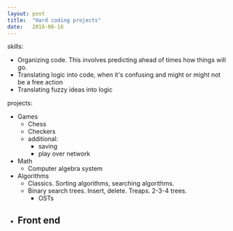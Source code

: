```yaml
---
layout: post
title:  "Hard coding projects"
date:   2016-06-16
---
```


skills:

- Organizing code. This involves predicting ahead of times how things will go.
- Translating logic into code, when it's confusing and might or might not be a free action
- Translating fuzzy ideas into logic

projects:

- Games
  - Chess
  - Checkers
  - additional:
    - saving
    - play over network
- Math
  - Computer algebra system
- Algorithms
  - Classics. Sorting algorithms, searching algorithms.
  - Binary search trees. Insert, delete. Treaps. 2-3-4 trees.
    - OSTs
- Front end
  -
